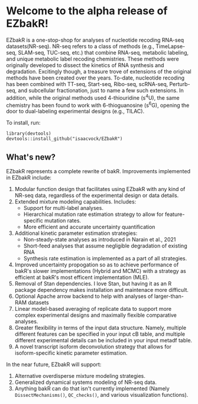 # Welcome to the alpha release of EZbakR!

EZbakR is a one-stop-shop for analyses of nucleotide recoding RNA-seq datasets(NR-seq). NR-seq refers to a class of methods (e.g., TimeLapse-seq, SLAM-seq, TUC-seq, etc.) that combine RNA-seq, metabolic labeling, and unique metabolic label recoding chemistries. These methods were originally developed to dissect the kinetics of RNA synthesis and degradation. Excitingly though, a treasure trove of extensions of the original methods have been created over the years. To-date, nucleotide recoding has been combined with TT-seq, Start-seq, Ribo-seq, scRNA-seq, Perturb-seq, and subcellular fractionation, just to name a few such extensions. In addition, while the original methods used 4-thiouridine (s<sup>4</sup>U), the same chemistry has been found to work with 6-thioguanosine (s<sup>6</sup>G), opening the door to dual-labeling experimental designs (e.g., TILAC).

To install, run:

```
library(devtools)
devtools::install_github("isaacvock/EZbakR")
```

## What's new?

EZbakR represents a complete rewrite of bakR. Improvements implemented in EZbakR include:

1. Modular function design that facilitates using EZbakR with any kind of NR-seq data, regardless of the experimental design or data details.
2. Extended mixture modeling capabilities. Includes:
    * Support for multi-label analyses.
    * Hierarchical mutation rate estimation strategy to allow for feature-specific mutation rates.
    * More efficient and accurate uncertainty quantification
3. Additional kinetic parameter estimation strategies:
    * Non-steady-state analyses as introduced in Narain et al., 2021
    * Short-feed analyses that assume negligible degradation of existing RNA
    * Synthesis rate estimation is implemented as a part of all strategies.
4. Improved uncertainty propogation so as to achieve performance of bakR's slower implementations (Hybrid and MCMC) with a strategy as efficient at bakR's most efficent implementation (MLE).
5. Removal of Stan dependencies. I love Stan, but having it as an R package dependency makes installation and maintenace more difficult.
6. Optional Apache arrow backend to help with analyses of larger-than-RAM datasets
7. Linear model-based averaging of replicate data to support more complex experimental designs and maximally flexible comparative analyses. 
8. Greater flexibility in terms of the input data structure. Namely, multiple different features can be specified in your input cB table, and multiple different experimental details can be included in your input metadf table.
9. A novel transcript isoform deconvolution strategy that allows for isoform-specific kinetic parameter estimation.

In the near future, EZbakR will support:
1. Alternative overdisperse mixture modeling strategies.
2. Generalized dynamical systems modeling of NR-seq data.
3. Anything bakR can do that isn't currently implemented (Namely `DissectMechanisms()`, `QC_checks()`, and various visualization functions).
